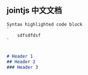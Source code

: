 ## jointjs 中文文档


```markdown
Syntax highlighted code block
`
    sdfsdfdsf
`


# Header 1
## Header 2
### Header 3
